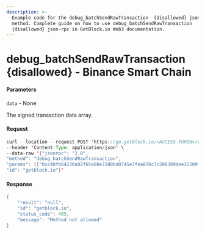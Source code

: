 ```yaml
---
description: >-
  Example code for the debug_batchSendRawTransaction  {disallowed} json-rpc
  method. Сomplete guide on how to use debug_batchSendRawTransaction 
  {disallowed} json-rpc in GetBlock.io Web3 documentation.
---
```


# debug\_batchSendRawTransaction {disallowed} - Binance Smart Chain

#### Parameters

`data` - None

The signed transaction data array.

#### Request

```java
curl --location --request POST 'https://go.getblock.io/<ACCESS-TOKEN>/v1/mainnet/' \
--header 'Content-Type: application/json' \ 
--data-raw '{"jsonrpc": "2.0",
"method": "debug_batchSendRawTransaction",
"params": [["0xc48fb64230a82f65a08e7280bd8745e7fea87bc7c206309dee32209fe9a985f7"]],
"id": "getblock.io"}'
```

#### Response

```java
{
    "result": "null",
    "id": "getblock.io",
    "status_code": 405,
    "message": "Method not allowed"
}
```
